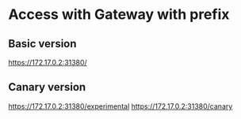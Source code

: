 # Access with Gateway with prefix

## Basic version

<https://172.17.0.2:31380/>

## Canary version

<https://172.17.0.2:31380/experimental>
<https://172.17.0.2:31380/canary>
